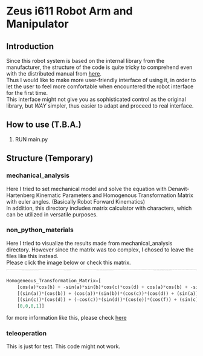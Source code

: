 # Zeus i611 Robot Arm and Manipulator

## Introduction
Since this robot system is based on the internal library from the manufacturer, the structure of the code is quite tricky to comprehend even with the distributed manual from [here](http://zero.globalzeus.com/scara/).    
Thus I would like to make more user-friendly interface of using it, in order to let the user to feel more comfortable when encountered the robot interface for the first time.    
This interface might not give you as sophisticated control as the original library, but *WAY* simpler, thus easier to adapt and proceed to real interface.   

## How to use (T.B.A.)
1. RUN main.py

## Structure (Temporary)
### mechanical_analysis
Here I tried to set mechanical model and solve the equation with Denavit-Hartenberg Kinematic Parameters and Homogenous Transformation Matrix with euler angles. (Basically Robot Forward Kinematics)   
In addition, this directory includes matrix calculator with characters, which can be utilized in versatile purposes.    

### non_python_materials
Here I tried to visualize the results made from mechanical_analysis directory. However since the matrix was too complex, I chosed to leave the files like this instead.   
Please click the image below or check this matrix. 
![ex_screenshot](./non_python_materials/homogeneous_transformation_matrix_img.png)   
```python
Homogeneous_Transformation_Matrix=[
    [cos(a)*cos(b) + -sin(a)*sin(b)*cos(c)*cos(d) + cos(a)*cos(b) + -sin(a)*sin(b)*sin(c)*sin(d)*cos(e) + cos(a)*sin(b) + -sin(a)*-cos(b)*(-1)*sin(e)*cos(f) + cos(a)*cos(b) + -sin(a)*sin(b)*cos(c)*sin(d) + cos(a)*cos(b) + -sin(a)*sin(b)*sin(c)*-cos(d)*(-1)*sin(f), cos(a)*cos(b) + -sin(a)*sin(b)*cos(c)*cos(d) + cos(a)*cos(b) + -sin(a)*sin(b)*sin(c)*sin(d)*-sin(e) + cos(a)*sin(b) + -sin(a)*-cos(b)*(-1)*cos(e), (cos(a))*(cos(b)) + (-sin(a))*(sin(b))*(cos(c))*(cos(d)) + (cos(a))*(cos(b)) + (-sin(a))*(sin(b))*(sin(c))*(sin(d))*(cos(e)) + (cos(a))*(sin(b)) + (-sin(a))*(-cos(b))*(-1)*(sin(e))*(sin(f)) + (cos(a))*(cos(b)) + (-sin(a))*(sin(b))*(cos(c))*(sin(d)) + (cos(a))*(cos(b)) + (-sin(a))*(sin(b))*(sin(c))*(-cos(d))*(-1)*(-cos(f)), (cos(a))*(cos(b)) + (-sin(a))*(sin(b))*(cos(c))*(cos(d)) + (cos(a))*(cos(b)) + (-sin(a))*(sin(b))*(sin(c))*(sin(d))*(-sin(e)) + (cos(a))*(sin(b)) + (-sin(a))*(-cos(b))*(-1)*(cos(e))*(z) + (cos(a))*(cos(b)) + (-sin(a))*(sin(b))*(cos(c))*(sin(d)) + (cos(a))*(cos(b)) + (-sin(a))*(sin(b))*(sin(c))*(-cos(d))*(y) + (cos(a))*(sin(b)) + (-sin(a))*(-cos(b))*(-1)*(x) + (cos(a))*(cos(b)) + (-sin(a))*(sin(b))*(l)*(cos(c)) + (cos(a))*(sin(b)) + (-sin(a))*(-cos(b))*(w)],
    [(sin(a))*(cos(b)) + (cos(a))*(sin(b))*(cos(c))*(cos(d)) + (sin(a))*(cos(b)) + (cos(a))*(sin(b))*(sin(c))*(sin(d))*(cos(e)) + (sin(a))*(sin(b)) + (cos(a))*(-cos(b))*(-1)*(sin(e))*(cos(f)) + (sin(a))*(cos(b)) + (cos(a))*(sin(b))*(cos(c))*(sin(d)) + (sin(a))*(cos(b)) + (cos(a))*(sin(b))*(sin(c))*(-cos(d))*(-1)*(sin(f)), (sin(a))*(cos(b)) + (cos(a))*(sin(b))*(cos(c))*(cos(d)) + (sin(a))*(cos(b)) + (cos(a))*(sin(b))*(sin(c))*(sin(d))*(-sin(e)) + (sin(a))*(sin(b)) + (cos(a))*(-cos(b))*(-1)*(cos(e)), (sin(a))*(cos(b)) + (cos(a))*(sin(b))*(cos(c))*(cos(d)) + (sin(a))*(cos(b)) + (cos(a))*(sin(b))*(sin(c))*(sin(d))*(cos(e)) + (sin(a))*(sin(b)) + (cos(a))*(-cos(b))*(-1)*(sin(e))*(sin(f)) + (sin(a))*(cos(b)) + (cos(a))*(sin(b))*(cos(c))*(sin(d)) + (sin(a))*(cos(b)) + (cos(a))*(sin(b))*(sin(c))*(-cos(d))*(-1)*(-cos(f)), (sin(a))*(cos(b)) + (cos(a))*(sin(b))*(cos(c))*(cos(d)) + (sin(a))*(cos(b)) + (cos(a))*(sin(b))*(sin(c))*(sin(d))*(-sin(e)) + (sin(a))*(sin(b)) + (cos(a))*(-cos(b))*(-1)*(cos(e))*(z) + (sin(a))*(cos(b)) + (cos(a))*(sin(b))*(cos(c))*(sin(d)) + (sin(a))*(cos(b)) + (cos(a))*(sin(b))*(sin(c))*(-cos(d))*(y) + (sin(a))*(sin(b)) + (cos(a))*(-cos(b))*(-1)*(x) + (sin(a))*(cos(b)) + (cos(a))*(sin(b))*(l)*(cos(c)) + (sin(a))*(sin(b)) + (cos(a))*(-cos(b))*(w)],
    [(sin(c))*(cos(d)) + (-cos(c))*(sin(d))*(cos(e))*(cos(f)) + (sin(c))*(sin(d)) + (-cos(c))*(-cos(d))*(-1)*(sin(f)), (sin(c))*(cos(d)) + (-cos(c))*(sin(d))*(-sin(e)), (sin(c))*(cos(d)) + (-cos(c))*(sin(d))*(cos(e))*(sin(f)) + (sin(c))*(sin(d)) + (-cos(c))*(-cos(d))*(-1)*(-cos(f)), (sin(c))*(cos(d)) + (-cos(c))*(sin(d))*(-sin(e))*(z) + (sin(c))*(sin(d)) + (-cos(c))*(-cos(d))*(y) + (l)*(sin(c)) + (v) + (u)],
    [0,0,0,1]]
```
for more information like this, please check [here](https://github.com/skykongkong8/i611_RobotManipulator/tree/master/mechanical_analysis)

### teleoperation
This is just for test. This code might not work.